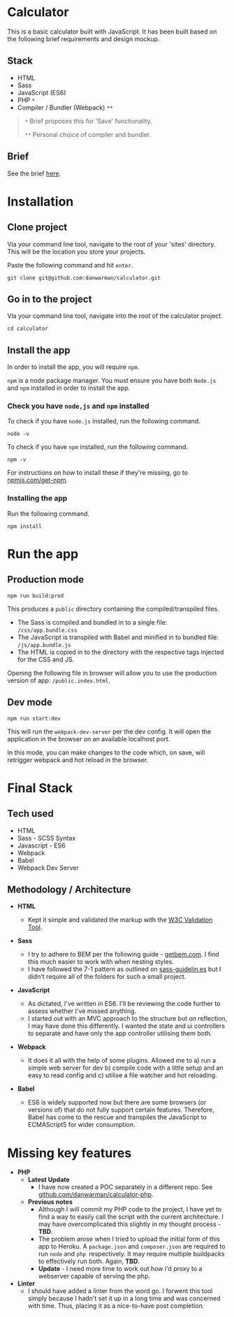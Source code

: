 # Calculator

This is a basic calculator built with JavaScript. It has been built based on the following brief requirements and design mockup.

## Stack
* HTML
* Sass
* JavaScript (ES6)
* PHP `*`
* Compiler / Bundler (Webpack) `**`

> `*` Brief proposes this for 'Save' functionality.
>
> `**` Personal choice of compiler and bundler.

## Brief
See the brief [here](brief.md).

# Installation
## Clone project
Via your command line tool, navigate to the root of your 'sites' directory. This will be the location you store your projects.

Paste the following command and hit `enter`.

```
git clone git@github.com:danwarman/calculator.git
```

## Go in to the project
Via your command line tool, navigate into the root of the calculator project.
```
cd calculator
```

## Install the app
In order to install the app, you will require `npm`.

`npm` is a node package manager. You must ensure you have both `Node.js` and `npm` installed in order to install the app.

### Check you have `node,js` and `npm` installed
To check if you have `node.js` installed, run the following command.
```
node -v
```
To check if you have `npm` installed, run the following command.
```
npm -v
```

For instructions on how to install these if they're missing, go to [npmjs.com/get-npm](https://www.npmjs.com/get-npm).

### Installing the app
Run the following command.
```
npm install
```

# Run the app
## Production mode
```
npm run build:prod
```

This produces a `public` directory containing the compiled/transpiled files.
* The Sass is compiled and bundled in to a single file: `/css/app.bundle.css`
* The JavaScript is transpiled with Babel and minified in to bundled file: `/js/app.bundle.js`
* The HTML is copied in to the directory with the respective tags injected for the CSS and JS.

Opening the following file in browser will allow you to use the production version of app: `/public.index.html`.

## Dev mode
```
npm run start:dev
```
This will run the `webpack-dev-server` per the dev config. It will open the application in the browser on an available localhost port.

In this mode, you can make changes to the code which, on save, will retrigger webpack and hot reload in the browser.

# Final Stack
## Tech used
* HTML
* Sass - SCSS Syntax
* Javascript - ES6
* Webpack
* Babel
* Webpack Dev Server

## Methodology / Architecture
- **HTML**
  - Kept it simple and validated the markup with the [W3C Validation Tool](https://validator.w3.org/#validate_by_input).

- **Sass**
  - I try to adhere to BEM per the following guide - [getbem.com](http://getbem.com/introduction/). I find this much easier to work with when nesting styles.
  - I have followed the 7-1 pattern as outlined on [sass-guidelin.es](https://sass-guidelin.es/#the-7-1-pattern) but I didn't require all of the folders for such a small project.

- **JavaScript**
  - As dictated, I've written in ES6. I'll be reviewing the code further to assess whether I've missed anything.
  - I started out with an MVC approach to the structure but on reflection, I may have done this differently. I wanted the state and ui controllers to separate and have only the app controller utilising them both.

- **Webpack**
  - It does it all with the help of some plugins. Allowed me to a) run a simple web server for dev b) compile code with a little setup and an easy to read config and c) utilise a file watcher and hot reloading.

- **Babel**
  - ES6 is widely supported now but there are some browsers (or versions of) that do not fully support certain features. Therefore, Babel has come to the rescue and transpiles the JavaScript to ECMAScript5 for wider consumption.

# Missing key features
- **PHP** 
  - **Latest Update**
    - I have now created a POC separately in a different repo. See [github.com/danwarman/calculator-php](https://github.com/danwarman/calculator-php).
  - **Previous notes**
    - Although I will commit my PHP code to the project, I have yet to find a way to easily call the script with the current architecture. I may have overcomplicated this slightly in my thought process - **TBD**.
    - The problem arose when I tried to upload the initial form of this app to Heroku. A `package.json` and `composer.json` are required to run `node` and `php `respectively. It may require multiple buildpacks to effectively run both. Again, **TBD**.
    - **Update** - I need more time to work out how i'd proxy to a webserver capable of serving the php.
- **Linter**
  - I should have added a linter from the word go. I forwent this tool simply because I hadn't set it up in a long time and was concerned with time. Thus, placing it as a nice-to-have post completion.



